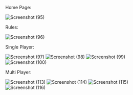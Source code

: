 Home Page:

![Screenshot (95)](https://user-images.githubusercontent.com/72137128/123268154-69281580-d51b-11eb-9064-dc11f2deb270.png)


Rules:

![Screenshot (96)](https://user-images.githubusercontent.com/72137128/123268258-8361f380-d51b-11eb-85f1-9a0654d7aa7d.png)


Single Player:

![Screenshot (97)](https://user-images.githubusercontent.com/72137128/123268354-95dc2d00-d51b-11eb-95b2-002d9a7288aa.png)
![Screenshot (98)](https://user-images.githubusercontent.com/72137128/123268375-996fb400-d51b-11eb-872b-88a24dde74c6.png)
![Screenshot (99)](https://user-images.githubusercontent.com/72137128/123268384-9bd20e00-d51b-11eb-9dbe-59b7047acd38.png)
![Screenshot (100)](https://user-images.githubusercontent.com/72137128/123268611-d20f8d80-d51b-11eb-807f-3b259bfa74e5.png)


Multi Player:

![Screenshot (113)](https://user-images.githubusercontent.com/72137128/123268660-de93e600-d51b-11eb-9820-3fd9e5df5315.png)
![Screenshot (114)](https://user-images.githubusercontent.com/72137128/123268672-e0f64000-d51b-11eb-9876-e50165b416c5.png)
![Screenshot (115)](https://user-images.githubusercontent.com/72137128/123268682-e3589a00-d51b-11eb-97e5-845bb5f14c5f.png)
![Screenshot (116)](https://user-images.githubusercontent.com/72137128/123268687-e489c700-d51b-11eb-9fee-4cbf6ee2e744.png)
